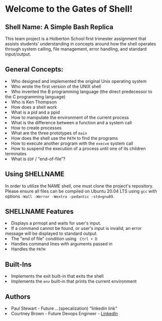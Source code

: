 <h1> Welcome to the Gates of Shell! </h1>

<h2> Shell Name: A Simple Bash Replica </h2>
<p>This team project is a Holberton School first trimester assignment that assists students' understanding in concepts around how the shell operates through system calling, file management, error handling, and standard input/output.</p>

<h2> General Concepts: </h2>
<p>
<li>Who designed and implemented the original Unix operating system</li>
<li>Who wrote the first version of the UNIX shell</li>
<li>Who invented the B programming language (the direct predecessor to the C programming language)</li>
<li>Who is Ken Thompson</li>
<li>How does a shell work</li>
<li>What is a pid and a ppid</li>
<li>How to manipulate the environment of the current process</li>
<li>What is the difference between a function and a system call</li>
<li>How to create processes</li>
<li>What are the three prototypes of <code>main</code></li>
<li>How does the shell use the <code>PATH</code> to find the programs</li>
<li>How to execute another program with the <code>execve</code> system call</li>
<li>How to suspend the execution of a process until one of its children terminates</li>
<li>What is <code>EOF</code> / “end-of-file”?</li>
</p>

<h2> Using SHELLNAME </h2>
<p>In order to utilize the NAME shell, one must clone the project's repository. Please ensure all files can be compiled on Ubuntu 20.04 LTS using <code>gcc</code> with options <code>-Wall -Werror -Wextra -pedantic -std=gnu89</code>.</p>

<h2> SHELLNAME Features</h2>
<p>
<li> Displays a prmopt and waits for user's input.</li>
<li> If a command cannot be found, or user's input is invalid, an error message will be displayed to standard output.</li>
<li> The "end of file" condition using <code> Ctrl + D</code></li>
<li> Handles command lines with arguments passed in </li>
<li> Handles the <code>PATH</code></li>
</p>

<h2> Built-Ins </h2>
<p>
<li> Implements the exit built-in that exits the shell</li>
<li> Implements the <code>env</code> built-in that prints the current environment</li>
</p>

<h2> Authors </h2>
<p>
<li> Paul Stewart - Future ...(specalization) "linkedin link"</li>
<li> Courtney Brown - Future Devops Engineer - <a href="https://www.linkedin.com/in/courtney-brown-699b96216/">LinkedIn</a></li>
</p>
